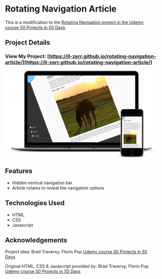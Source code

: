 # Rotating Navigation Article

This is a modification to the [Rotating Navigation project in the Udemy course 50 Projects in 50 Days](https://www.udemy.com/course/50-projects-50-days/?src=sac&kw=50+projects+50+days).

## Project Details

### View My Project: [https://ll-zerr.github.io/rotating-navigation-article/](https://ll-zerr.github.io/rotating-navigation-article/) 

![Screenshot](img/smartmockups_lfr1z3a4.png)

## Features

- Hidden vertical navigation bar
- Article rotates to reveal the navigation options

## Technologies Used

- HTML
- CSS
- Javascript

## Acknowledgements

Project idea: Brad Traversy, Florin Pop [Udemy course 50 Projects in 50 Days](https://www.udemy.com/course/50-projects-50-days/?src=sac&kw=50+projects+50+days)

Original HTML, CSS & Javascript provided by: Brad Traversy, Florin Pop [Udemy course 50 Projects in 50 Days](https://www.udemy.com/course/50-projects-50-days/?src=sac&kw=50+projects+50+days)

